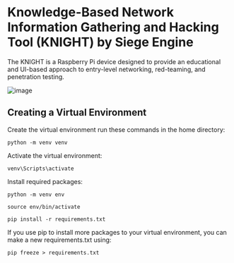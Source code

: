 # Knowledge-Based Network Information Gathering and Hacking Tool (KNIGHT) by Siege Engine
The KNIGHT is a Raspberry Pi device designed to provide an educational and UI-based approach to entry-level networking, red-teaming, and penetration testing.

![image](https://github.com/user-attachments/assets/e8756260-7a7d-40b0-bb26-8484d32c4698)

## Creating a Virtual Environment
Create the virtual environment run these commands in the home directory:

`python -m venv venv`

Activate the virtual environment:

`venv\Scripts\activate`

Install required packages:

`python -m venv env`

`source env/bin/activate`

`pip install -r requirements.txt`

If you use pip to install more packages to your virtual environment, you can make a new requirements.txt using:

`pip freeze > requirements.txt`
